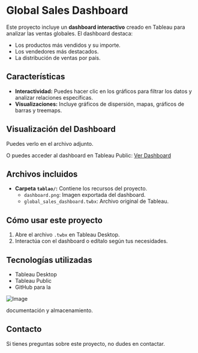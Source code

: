 # Global Sales Dashboard

Este proyecto incluye un **dashboard interactivo** creado en Tableau para analizar las ventas globales. El dashboard destaca:
- Los productos más vendidos y su importe.
- Los vendedores más destacados.
- La distribución de ventas por país.

## Características
- **Interactividad:** Puedes hacer clic en los gráficos para filtrar los datos y analizar relaciones específicas.
- **Visualizaciones:** Incluye gráficos de dispersión, mapas, gráficos de barras y treemaps.

## Visualización del Dashboard
Puedes verlo en el archivo adjunto.

O puedes acceder al dashboard en Tableau Public: [Ver Dashboard](https://public.tableau.com/shared/H6RHGW5FF?:display_count=n&:origin=viz_share_link)

## Archivos incluidos
- **Carpeta `tablao/`:** Contiene los recursos del proyecto.
  - `dashboard.png`: Imagen exportada del dashboard.
  - `global_sales_dashboard.twbx`: Archivo original de Tableau.

## Cómo usar este proyecto
1. Abre el archivo `.twbx` en Tableau Desktop.
2. Interactúa con el dashboard o edítalo según tus necesidades.

## Tecnologías utilizadas
- Tableau Desktop
- Tableau Public 
- GitHub para la 

![Image](https://github.com/user-attachments/assets/0221950f-1495-4e05-b469-5625e0c53b81)

documentación y almacenamiento.

## Contacto
Si tienes preguntas sobre este proyecto, no dudes en contactar.
